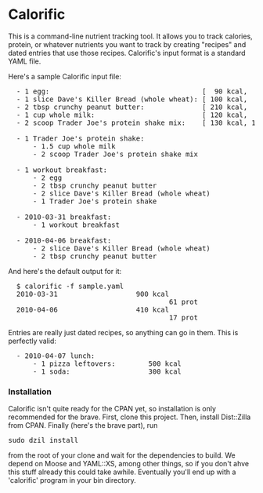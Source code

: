 Calorific
=========

This is a command-line nutrient tracking tool. It allows you
to track calories, protein, or whatever nutrients you want to
track by creating "recipes" and dated entries that use those
recipes. Calorific's input format is a standard YAML file.

Here's a sample Calorific input file:
<pre>
  - 1 egg:                                     [  90 kcal,  8 prot ]
  - 1 slice Dave's Killer Bread (whole wheat): [ 100 kcal,  5 prot ]
  - 2 tbsp crunchy peanut butter:              [ 210 kcal,  7 prot ]
  - 1 cup whole milk:                          [ 120 kcal,  8 prot ]
  - 2 scoop Trader Joe's protein shake mix:    [ 130 kcal, 16 prot ]
  
  - 1 Trader Joe's protein shake:
      - 1.5 cup whole milk
      - 2 scoop Trader Joe's protein shake mix
  
  - 1 workout breakfast:
      - 2 egg
      - 2 tbsp crunchy peanut butter
      - 2 slice Dave's Killer Bread (whole wheat)
      - 1 Trader Joe's protein shake
  
  - 2010-03-31 breakfast:
      - 1 workout breakfast
  
  - 2010-04-06 breakfast:
      - 2 slice Dave's Killer Bread (whole wheat)
      - 2 tbsp crunchy peanut butter
</pre>

And here's the default output for it:
<pre>
  $ calorific -f sample.yaml
  2010-03-31 <total>                  900 kcal
                                       61 prot
  2010-04-06 <total>                  410 kcal
                                       17 prot
</pre>

Entries are really just dated recipes, so anything can go in them.
This is perfectly valid:

<pre>
  - 2010-04-07 lunch:
      - 1 pizza leftovers:        500 kcal
      - 1 soda:                   300 kcal
</pre>

### Installation ###

Calorific isn't quite ready for the CPAN yet, so installation is 
only recommended for the brave. First, clone this project. Then, install
Dist::Zilla from CPAN. Finally (here's the brave part), run

<pre>
sudo dzil install
</pre>

from the root of your clone and wait for the dependencies to build.
We depend on Moose and YAML::XS, among other things, so if you
don't ahve this stuff already this could take awhile. Eventually you'll
end up with a 'calorific' program in your bin directory.
